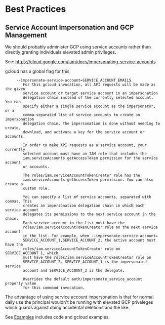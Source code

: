 # Best Practices

## Service Account Impersonation and GCP Management

We should probably administer GCP using service accounts rather than
directly granting individuals elevated admin privileges.

See: https://cloud.google.com/iam/docs/impersonating-service-accounts

gcloud has a global flag for this.

```
     --impersonate-service-account=SERVICE_ACCOUNT_EMAILS
        For this gcloud invocation, all API requests will be made as the given
        service account or target service account in an impersonation
        delegation chain instead of the currently selected account. You can
        specify either a single service account as the impersonator, or a
        comma-separated list of service accounts to create an impersonation
        delegation chain. The impersonation is done without needing to create,
        download, and activate a key for the service account or accounts.

        In order to make API requests as a service account, your currently
        selected account must have an IAM role that includes the
        iam.serviceAccounts.getAccessToken permission for the service account
        or accounts.

        The roles/iam.serviceAccountTokenCreator role has the
        iam.serviceAccounts.getAccessToken permission. You can also create a
        custom role.

        You can specify a list of service accounts, separated with commas. This
        creates an impersonation delegation chain in which each service account
        delegates its permissions to the next service account in the chain.
        Each service account in the list must have the
        roles/iam.serviceAccountTokenCreator role on the next service account
        in the list. For example, when --impersonate-service-account=
        SERVICE_ACCOUNT_1,SERVICE_ACCOUNT_2, the active account must have the
        roles/iam.serviceAccountTokenCreator role on SERVICE_ACCOUNT_1, which
        must have the roles/iam.serviceAccountTokenCreator role on
        SERVICE_ACCOUNT_2. SERVICE_ACCOUNT_1 is the impersonated service
        account and SERVICE_ACCOUNT_2 is the delegate.

        Overrides the default auth/impersonate_service_account property value
        for this command invocation.
```

The advantage of using service account impersonation is that for normal daily use
the principal wouldn't be running with elevated GCP priveleges which guards
against doing accidental deletions and the like.

See [Examples](https://github.com/salrashid123/gcp_impersonated_credentials) includes code and gcloud examples.